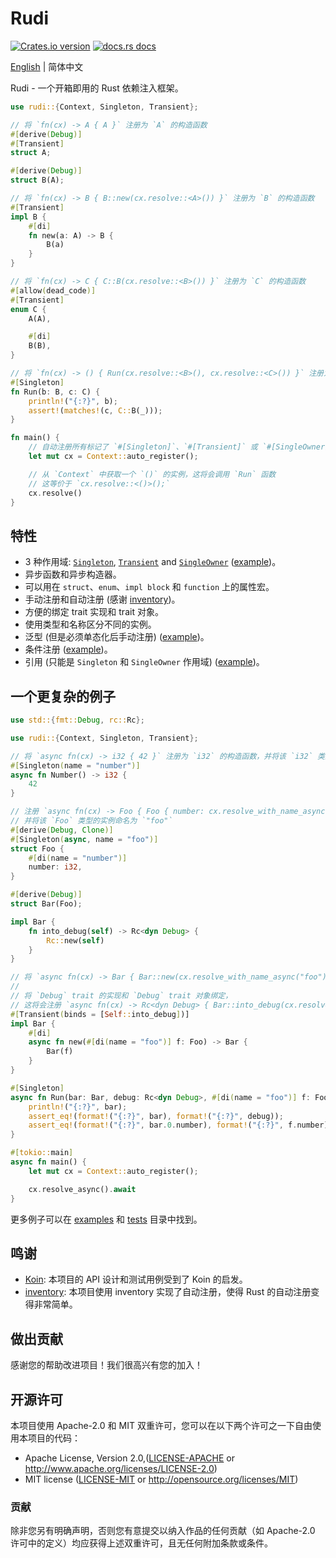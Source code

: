 # Rudi

[![Crates.io version](https://img.shields.io/crates/v/rudi.svg?style=flat-square)](https://crates.io/crates/rudi)
[![docs.rs docs](https://img.shields.io/badge/docs-latest-blue.svg?style=flat-square)](https://docs.rs/rudi)

[English](./README.md) | 简体中文

Rudi - 一个开箱即用的 Rust 依赖注入框架。

```rust
use rudi::{Context, Singleton, Transient};

// 将 `fn(cx) -> A { A }` 注册为 `A` 的构造函数
#[derive(Debug)]
#[Transient]
struct A;

#[derive(Debug)]
struct B(A);

// 将 `fn(cx) -> B { B::new(cx.resolve::<A>()) }` 注册为 `B` 的构造函数
#[Transient]
impl B {
    #[di]
    fn new(a: A) -> B {
        B(a)
    }
}

// 将 `fn(cx) -> C { C::B(cx.resolve::<B>()) }` 注册为 `C` 的构造函数
#[allow(dead_code)]
#[Transient]
enum C {
    A(A),

    #[di]
    B(B),
}

// 将 `fn(cx) -> () { Run(cx.resolve::<B>(), cx.resolve::<C>()) }` 注册为 `()` 的构造函数
#[Singleton]
fn Run(b: B, c: C) {
    println!("{:?}", b);
    assert!(matches!(c, C::B(_)));
}

fn main() {
    // 自动注册所有标记了 `#[Singleton]`、`#[Transient]` 或 `#[SingleOwner]` 属性宏的类型和函数
    let mut cx = Context::auto_register();

    // 从 `Context` 中获取一个 `()` 的实例，这将会调用 `Run` 函数
    // 这等价于 `cx.resolve::<()>();`
    cx.resolve()
}
```

## 特性

- 3 种作用域: [`Singleton`](https://docs.rs/rudi/latest/rudi/enum.Scope.html#variant.Singleton), [`Transient`](https://docs.rs/rudi/latest/rudi/enum.Scope.html#variant.Transient) and [`SingleOwner`](https://docs.rs/rudi/latest/rudi/enum.Scope.html#variant.SingleOwner) ([example](./examples/all-scope/))。
- 异步函数和异步构造器。
- 可以用在 `struct`、`enum`、`impl block` 和 `function` 上的属性宏。
- 手动注册和自动注册 (感谢 [inventory](https://github.com/dtolnay/inventory))。
- 方便的绑定 trait 实现和 trait 对象。
- 使用类型和名称区分不同的实例。
- 泛型 (但是必须单态化后手动注册) ([example](./examples/hello-world-with-generic/))。
- 条件注册 ([example](./examples/condition/))。
- 引用 (只能是 `Singleton` 和 `SingleOwner` 作用域) ([example](./examples/reference/))。

## 一个更复杂的例子

```rust
use std::{fmt::Debug, rc::Rc};

use rudi::{Context, Singleton, Transient};

// 将 `async fn(cx) -> i32 { 42 }` 注册为 `i32` 的构造函数，并将该 `i32` 类型的实例命名为 `"number"`
#[Singleton(name = "number")]
async fn Number() -> i32 {
    42
}

// 注册 `async fn(cx) -> Foo { Foo { number: cx.resolve_with_name_async("number").await } }` 为 `Foo` 的构造函数，
// 并将该 `Foo` 类型的实例命名为 `"foo"`
#[derive(Debug, Clone)]
#[Singleton(async, name = "foo")]
struct Foo {
    #[di(name = "number")]
    number: i32,
}

#[derive(Debug)]
struct Bar(Foo);

impl Bar {
    fn into_debug(self) -> Rc<dyn Debug> {
        Rc::new(self)
    }
}

// 将 `async fn(cx) -> Bar { Bar::new(cx.resolve_with_name_async("foo").await).await }` 注册为 `Bar` 的构造函数，
//
// 将 `Debug` trait 的实现和 `Debug` trait 对象绑定，
// 这将会注册 `async fn(cx) -> Rc<dyn Debug> { Bar::into_debug(cx.resolve_async().await) }` 为 `Rc<dyn Debug>` 的构造函数。
#[Transient(binds = [Self::into_debug])]
impl Bar {
    #[di]
    async fn new(#[di(name = "foo")] f: Foo) -> Bar {
        Bar(f)
    }
}

#[Singleton]
async fn Run(bar: Bar, debug: Rc<dyn Debug>, #[di(name = "foo")] f: Foo) {
    println!("{:?}", bar);
    assert_eq!(format!("{:?}", bar), format!("{:?}", debug));
    assert_eq!(format!("{:?}", bar.0.number), format!("{:?}", f.number));
}

#[tokio::main]
async fn main() {
    let mut cx = Context::auto_register();

    cx.resolve_async().await
}
```

更多例子可以在 [examples](./examples/) 和 [tests](./rudi/tests/) 目录中找到。

## 鸣谢

- [Koin](https://github.com/InsertKoinIO/koin): 本项目的 API 设计和测试用例受到了 Koin 的启发。
- [inventory](https://github.com/dtolnay/inventory): 本项目使用 inventory 实现了自动注册，使得 Rust 的自动注册变得非常简单。

## 做出贡献

感谢您的帮助改进项目！我们很高兴有您的加入！

## 开源许可

本项目使用 Apache-2.0 和 MIT 双重许可，您可以在以下两个许可之一下自由使用本项目的代码：

- Apache License, Version 2.0,([LICENSE-APACHE](./LICENSE-APACHE) or <http://www.apache.org/licenses/LICENSE-2.0>)
- MIT license ([LICENSE-MIT](./LICENSE-MIT) or <http://opensource.org/licenses/MIT>)

### 贡献

除非您另有明确声明，否则您有意提交以纳入作品的任何贡献（如 Apache-2.0 许可中的定义）均应获得上述双重许可，且无任何附加条款或条件。
